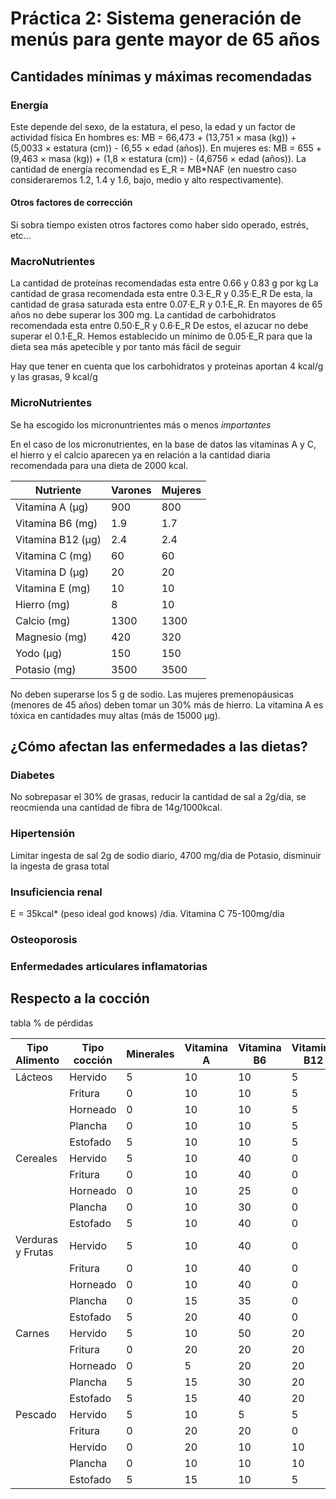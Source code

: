 # Práctica 2: Sistema generación de menús para gente mayor de 65 años

## Cantidades mínimas y máximas recomendadas
### Energía
Este depende del sexo, de la estatura, el peso, la edad y un factor de actividad física
En hombres es: MB = 66,473 + (13,751 × masa (kg)) + (5,0033 × estatura (cm)) - (6,55 × edad (años)).
En mujeres es: MB = 655 + (9,463 × masa (kg)) + (1,8 × estatura (cm)) - (4,6756 × edad (años)).
La cantidad de energía recomendad es E_R = MB*NAF (en nuestro caso consideraremos 1.2, 1.4 y 1.6, bajo, medio y alto respectivamente).
#### Otros factores de corrección
Si sobra tiempo existen otros factores como haber sido operado, estrés, etc...
### MacroNutrientes
La cantidad de proteínas recomendadas esta entre 0.66 y 0.83 g por kg
La cantidad de grasa recomendada esta entre 0.3·E_R y 0.35·E_R
De esta, la cantidad de grasa saturada esta entre 0.07·E_R y 0.1·E_R. En mayores de 65 años no debe superar los 300 mg.
La cantidad de carbohidratos recomendada esta entre 0.50·E_R y 0.6·E_R
De estos, el azucar no debe superar el 0.1·E_R. Hemos establecido un mínimo de 0.05·E_R para que la dieta sea más apetecible y por tanto más fácil de seguir

Hay que tener en cuenta que los carbohidratos y proteinas aportan 4 kcal/g y las grasas, 9 kcal/g
### MicroNutrientes
Se ha escogido los micronuntrientes más o menos *importantes*

En el caso de los micronutrientes, en la base de datos las vitaminas A y C, el hierro y el calcio aparecen ya en relación a la cantidad diaria recomendada para una dieta de 2000 kcal.

| Nutriente         | Varones | Mujeres |
|-------------------|---------|---------|
| Vitamina A (μg)   | 900     | 800     |
| Vitamina B6 (mg)  | 1.9     | 1.7     |
| Vitamina B12 (μg) | 2.4     | 2.4     |
| Vitamina C (mg)   | 60      | 60      |
| Vitamina D (μg)   | 20      | 20      |
| Vitamina E (mg)   | 10      | 10      |
| Hierro (mg)       | 8       | 10      |
| Calcio (mg)       | 1300    | 1300    |
| Magnesio (mg)     | 420     | 320     |
| Yodo (μg)         | 150     | 150     |
| Potasio (mg)      | 3500    | 3500    |

No deben superarse los 5 g de sodio.
Las mujeres premenopáusicas (menores de 45 años) deben tomar un 30% más de hierro.
La vitamina A es tóxica en cantidades muy altas (más de 15000 μg).

## ¿Cómo afectan las enfermedades a las dietas?
### Diabetes

No sobrepasar el 30% de grasas, reducir la cantidad de sal a 2g/día, se reocmienda una cantidad de fibra de 14g/1000kcal.

### Hipertensión

Limitar ingesta de sal 2g de sodio diario, 4700 mg/dia de Potasio, disminuir la ingesta de grasa total

### Insuficiencia renal

E = 35kcal* (peso ideal god knows) /dia. Vitamina C 75-100mg/dia

### Osteoporosis

### Enfermedades articulares inflamatorias

## Respecto a la cocción

tabla % de pérdidas


| Tipo Alimento     | Tipo cocción | Minerales | Vitamina A | Vitamina B6 | Vitamina B12 | Vitamina C | Vitamina E |
|-------------------|--------------|-----------|------------|-------------|--------------|------------|------------|
| Lácteos           | Hervido      | 5         | 10         | 10          | 5            | 50         | 20         |
|                   | Fritura      | 0         | 10         | 10          | 5            | 50         | 20         |
|                   | Horneado     | 0         | 10         | 10          | 5            | 50         | 20         |
|                   | Plancha      | 0         | 10         | 10          | 5            | 50         | 20         |
|                   | Estofado     | 5         | 10         | 10          | 5            | 50         | 20         |
| Cereales          | Hervido      | 5         | 10         | 40          | 0            | 0          | 0          |
|                   | Fritura      | 0         | 10         | 40          | 0            | 0          | 0          |
|                   | Horneado     | 0         | 10         | 25          | 0            | 0          | 0          |
|                   | Plancha      | 0         | 10         | 30          | 0            | 0          | 0          |
|                   | Estofado     | 5         | 10         | 40          | 0            | 0          | 0          |
| Verduras y Frutas | Hervido      | 5         | 10         | 40          | 0            | 50         | 0          |
|                   | Fritura      | 0         | 10         | 40          | 0            | 50         | 15         |
|                   | Horneado     | 0         | 10         | 40          | 0            | 50         | 0          |
|                   | Plancha      | 0         | 15         | 35          | 0            | 40         | 0          |
|                   | Estofado     | 5         | 20         | 40          | 0            | 50         | 10         |
| Carnes            | Hervido      | 5         | 10         | 50          | 20           | 20         | 20         |
|                   | Fritura      | 0         | 20         | 20          | 20           | 20         | 20         |
|                   | Horneado     | 0         | 5          | 20          | 20           | 20         | 20         |
|                   | Plancha      | 5         | 15         | 30          | 20           | 20         | 20         |
|                   | Estofado     | 5         | 15         | 40          | 20           | 20         | 20         |
| Pescado           | Hervido      | 5         | 10         | 5           | 5            | 20         | 0          |
|                   | Fritura      | 0         | 20         | 20          | 0            | 20         | 0          |
|                   | Hervido      | 0         | 20         | 10          | 10           | 20         | 0          |
|                   | Plancha      | 0         | 10         | 10          | 10           | 20         | 0          |
|                   | Estofado     | 5         | 15         | 10          | 5            | 20         | 0          |
